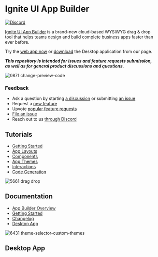 # Ignite UI App Builder
[![Discord](https://img.shields.io/discord/836634487483269200?logo=discord&logoColor=ffffff)](https://discord.gg/39MjrTRqds)

[Ignite UI App Builder](https://www.infragistics.com/products/appbuilder) is a brand-new cloud-based WYSIWYG drag &amp; drop tool that helps teams design and build complete business apps faster than ever before. 

Try the [web app now](https://appbuilder.indigo.design/) or [download](https://www.infragistics.com/products/appbuilder) the Desktop application from our page.

_**This repository is intended for issues and feature requests submission, as well as for general product discussions and questions.**_

![0871 change-preview-code](https://user-images.githubusercontent.com/1472513/132676607-3851f308-416b-45d6-99bc-c34266b55c44.gif)

### Feedback
 - Ask a question by starting [a discussion](https://github.com/IgniteUI/app-builder/discussions) or submitting [an issue](https://github.com/IgniteUI/app-builder/issues/new)
 - Request a [new feature](https://github.com/IgniteUI/app-builder/issues/new)
 - Upvote [popular feature requests](https://github.com/IgniteUI/app-builder/labels/feature%20request)
 - [File an issue](https://github.com/IgniteUI/app-builder/issues/new)
 - Reach out to us [through Discord](https://discord.gg/5RMqfzUK)

## Tutorials

 * [Getting Started](https://www.youtube.com/watch?v=DK50La2GFJ0&list=PLZ4rRHIJepBt-ZdKw6cL6d6S6wYPplFAi)
 * [App Layouts](https://www.youtube.com/watch?v=MUq3MGm9YlU&list=PLZ4rRHIJepBt-ZdKw6cL6d6S6wYPplFAi)
 * [Components](https://www.youtube.com/watch?v=omlSzOuvFlM&list=PLZ4rRHIJepBt-ZdKw6cL6d6S6wYPplFAi)
 * [App Themes](https://www.youtube.com/watch?v=tuTELBXDKYA&list=PLZ4rRHIJepBt-ZdKw6cL6d6S6wYPplFAi)
 * [Interactions](https://www.youtube.com/watch?v=NwWlsy_7arc&list=PLZ4rRHIJepBt-ZdKw6cL6d6S6wYPplFAi)
 * [Code Generation](https://www.youtube.com/watch?v=zxT-nIXKn7I&list=PLZ4rRHIJepBt-ZdKw6cL6d6S6wYPplFAi)

![5661 drag drop](https://user-images.githubusercontent.com/1472513/132676597-09eec222-42f7-40ff-bd0d-fe8b91fd0c1c.gif)

## Documentation

 * [App Builder Overview](https://www.infragistics.com/products/appbuilder/help/app-builder-overview)
 * [Getting Started](https://www.infragistics.com/products/appbuilder/help/getting-started)
 * [Changelog](https://www.infragistics.com/products/appbuilder/help/change-log)
 * [Desktop App](https://www.infragistics.com/products/appbuilder/help/running-desktop-app)

![6431 theme-selector-custom-themes](https://user-images.githubusercontent.com/1472513/132676611-6b48a1e7-6181-4ccf-82c7-2d0ee7119f35.gif)

## Desktop App

